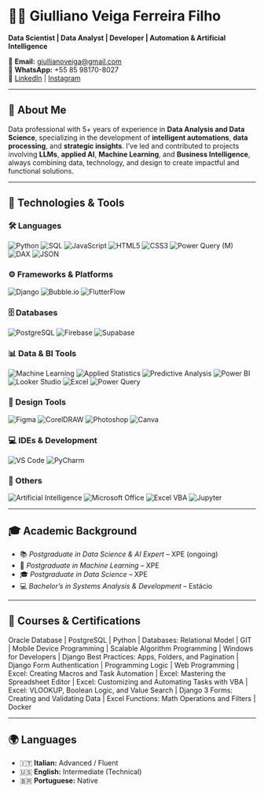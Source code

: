 # 👨‍💻 Giulliano Veiga Ferreira Filho

**Data Scientist | Data Analyst | Developer | Automation & Artificial Intelligence**

📧 **Email:** giullianoveiga@gmail.com  
📱 **WhatsApp:** +55 85 98170-8027  
🔗 [LinkedIn](https://www.linkedin.com/in/giulliano-veiga) | [Instagram](https://www.instagram.com/giullianoveiga)

---

## 🧠 About Me

Data professional with 5+ years of experience in **Data Analysis and Data Science**, specializing in the development of **intelligent automations**, **data processing**, and **strategic insights**. I’ve led and contributed to projects involving **LLMs**, **applied AI**, **Machine Learning**, and **Business Intelligence**, always combining data, technology, and design to create impactful and functional solutions.

---

## 🚀 Technologies & Tools

### 🛠️ Languages
![Python](https://img.shields.io/badge/Python-3776AB?style=for-the-badge&logo=python&logoColor=white)
![SQL](https://img.shields.io/badge/SQL-4479A1?style=for-the-badge&logo=postgresql&logoColor=white)
![JavaScript](https://img.shields.io/badge/JavaScript-F7DF1E?style=for-the-badge&logo=javascript&logoColor=black)
![HTML5](https://img.shields.io/badge/HTML5-E34F26?style=for-the-badge&logo=html5&logoColor=white)
![CSS3](https://img.shields.io/badge/CSS3-1572B6?style=for-the-badge&logo=css3&logoColor=white)
![Power Query (M)](https://img.shields.io/badge/M%20Language-107C41?style=for-the-badge)
![DAX](https://img.shields.io/badge/DAX-FFB900?style=for-the-badge)
![JSON](https://img.shields.io/badge/JSON-000000?style=for-the-badge&logo=json&logoColor=white)

### ⚙️ Frameworks & Platforms
![Django](https://img.shields.io/badge/Django-092E20?style=for-the-badge&logo=django&logoColor=white)
![Bubble.io](https://img.shields.io/badge/Bubble.io-1A73E8?style=for-the-badge&logo=bubble&logoColor=white)
![FlutterFlow](https://img.shields.io/badge/FlutterFlow-7B61FF?style=for-the-badge&logo=flutter&logoColor=white)

### 🗄️ Databases
![PostgreSQL](https://img.shields.io/badge/PostgreSQL-336791?style=for-the-badge&logo=postgresql&logoColor=white)
![Firebase](https://img.shields.io/badge/Firebase-FFCA28?style=for-the-badge&logo=firebase&logoColor=black)
![Supabase](https://img.shields.io/badge/Supabase-3ECF8E?style=for-the-badge&logo=supabase&logoColor=white)

### 📊 Data & BI Tools
![Machine Learning](https://img.shields.io/badge/Machine%20Learning-009688?style=for-the-badge)
![Applied Statistics](https://img.shields.io/badge/Applied%20Statistics-795548?style=for-the-badge)
![Predictive Analysis](https://img.shields.io/badge/Predictive%20Analysis-4CAF50?style=for-the-badge)
![Power BI](https://img.shields.io/badge/Power%20BI-F2C811?style=for-the-badge&logo=powerbi&logoColor=black)
![Looker Studio](https://img.shields.io/badge/Looker%20Studio-4285F4?style=for-the-badge&logo=looker&logoColor=white)
![Excel](https://img.shields.io/badge/Excel-217346?style=for-the-badge&logo=microsoft-excel&logoColor=white)
![Power Query](https://img.shields.io/badge/Power%20Query-00C896?style=for-the-badge&logo=microsoft&logoColor=white)

### 🎨 Design Tools
![Figma](https://img.shields.io/badge/Figma-F24E1E?style=for-the-badge&logo=figma&logoColor=white)
![CorelDRAW](https://img.shields.io/badge/CorelDRAW-009541?style=for-the-badge&logo=coreldraw&logoColor=white)
![Photoshop](https://img.shields.io/badge/Photoshop-31A8FF?style=for-the-badge&logo=adobephotoshop&logoColor=white)
![Canva](https://img.shields.io/badge/Canva-00C4CC?style=for-the-badge&logo=canva&logoColor=white)

### 💻 IDEs & Development
![VS Code](https://img.shields.io/badge/VSCode-007ACC?style=for-the-badge&logo=visualstudiocode&logoColor=white)
![PyCharm](https://img.shields.io/badge/PyCharm-000000?style=for-the-badge&logo=pycharm&logoColor=white)

### 🔧 Others
![Artificial Intelligence](https://img.shields.io/badge/Artificial%20Intelligence-7E57C2?style=for-the-badge)
![Microsoft Office](https://img.shields.io/badge/Microsoft%20Office-D83B01?style=for-the-badge&logo=microsoft-office&logoColor=white)
![Excel VBA](https://img.shields.io/badge/Excel%20VBA-217346?style=for-the-badge)
![Jupyter](https://img.shields.io/badge/Jupyter-FA0F00?style=for-the-badge&logo=jupyter&logoColor=white)

---

## 🎓 Academic Background

- 📚 *Postgraduate in Data Science & AI Expert* – XPE (ongoing)  
- 🤖 *Postgraduate in Machine Learning* – XPE  
- 🎓 *Postgraduate in Data Science* – XPE  
- 💻 *Bachelor’s in Systems Analysis & Development* – Estácio

---

## 📘 Courses & Certifications

Oracle Database | PostgreSQL | Python | Databases: Relational Model | GIT | Mobile Device Programming | Scalable Algorithm Programming | Windows for Developers | Django Best Practices: Apps, Folders, and Pagination | Django Form Authentication | Programming Logic | Web Programming | Excel: Creating Macros and Task Automation | Excel: Mastering the Spreadsheet Editor | Excel: Customizing and Automating Tasks with VBA | Excel: VLOOKUP, Boolean Logic, and Value Search | Django 3 Forms: Creating and Validating Data | Excel Functions: Math Operations and Filters | Docker

---

## 🌍 Languages

- 🇮🇹 **Italian:** Advanced / Fluent  
- 🇺🇸 **English:** Intermediate (Technical)  
- 🇧🇷 **Portuguese:** Native
